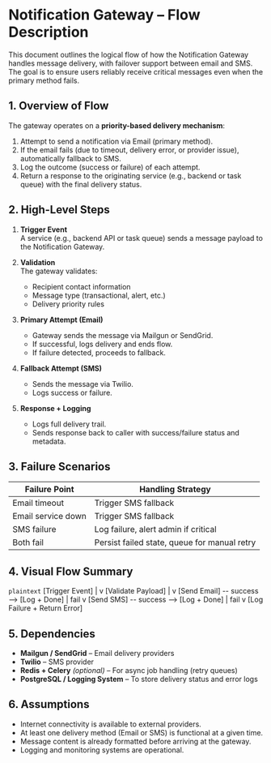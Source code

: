 # Notification Gateway – Flow Description

This document outlines the logical flow of how the Notification Gateway handles message delivery, with failover support between email and SMS. The goal is to ensure users reliably receive critical messages even when the primary method fails.


## 1. Overview of Flow

The gateway operates on a **priority-based delivery mechanism**:

1. Attempt to send a notification via Email (primary method).
2. If the email fails (due to timeout, delivery error, or provider issue), automatically fallback to SMS.
3. Log the outcome (success or failure) of each attempt.
4. Return a response to the originating service (e.g., backend or task queue) with the final delivery status.


## 2. High-Level Steps

1. **Trigger Event**  
   A service (e.g., backend API or task queue) sends a message payload to the Notification Gateway.

2. **Validation**  
   The gateway validates:
   - Recipient contact information
   - Message type (transactional, alert, etc.)
   - Delivery priority rules

3. **Primary Attempt (Email)**  
   - Gateway sends the message via Mailgun or SendGrid.
   - If successful, logs delivery and ends flow.
   - If failure detected, proceeds to fallback.

4. **Fallback Attempt (SMS)**  
   - Sends the message via Twilio.
   - Logs success or failure.

5. **Response + Logging**  
   - Logs full delivery trail.
   - Sends response back to caller with success/failure status and metadata.


## 3. Failure Scenarios

| Failure Point      | Handling Strategy                             |
|--------------------|-----------------------------------------------|
| Email timeout      | Trigger SMS fallback                          |
| Email service down | Trigger SMS fallback                          |
| SMS failure        | Log failure, alert admin if critical          |
| Both fail          | Persist failed state, queue for manual retry  |


## 4. Visual Flow Summary

```plaintext```
[Trigger Event]
      |
      v
[Validate Payload]
      |
      v
[Send Email] -- success --> [Log + Done]
      |
    fail
      v
[Send SMS] -- success --> [Log + Done]
      |
    fail
      v
[Log Failure + Return Error]

## 5. Dependencies

- **Mailgun / SendGrid** – Email delivery providers
- **Twilio** – SMS provider
- **Redis + Celery** *(optional)* – For async job handling (retry queues)
- **PostgreSQL / Logging System** – To store delivery status and error logs


## 6. Assumptions

- Internet connectivity is available to external providers.
- At least one delivery method (Email or SMS) is functional at a given time.
- Message content is already formatted before arriving at the gateway.
- Logging and monitoring systems are operational.

